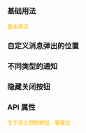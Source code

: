 <script setup>
  import BasicDemo from '../demo/basic_demo.vue'
  import TypeDemo from '../demo/type_demo.vue'
  import HideCloseDemo from '../demo/hide_close_demo.vue'
  import PositionDemo from '../demo/position_demo.vue'
  import preview from '../../../src/components/preview.vue'

</script>

### 基础用法
<p style="color: #ffcf3f; font-size: 12px; font-weight: 900;">基本用法</p>
<BasicDemo />
<preview comp="notification" demo="basic_demo"/>

### 自定义消息弹出的位置
<PositionDemo />
<preview comp="notification" demo="position_demo"/>

### 不同类型的通知
<TypeDemo />
<preview comp="notification" demo="type_demo"/>

### 隐藏关闭按钮
<HideCloseDemo />
<preview comp="notification" demo="hide_close_demo"/>

### API 属性
<p style="color: #ffcf3f; font-size: 12px; font-weight: 900;">关于怎么控制按钮，看看这</p>
<script setup>
    import ApiTable from '../../../src/components/api_table.vue'
    const data = {
        columns: [
            {
                title: '名称'
            },
            {
                title: '类型'
            },
            {
                title: '默认值'
            },
            {
                title: '说明'
            }
        ],
        item: [
            {
                name: 'title',
                type: 'string',
                default: '""',
                explain: '标题'
            },
            {
                name: 'message',
                type: 'string',
                default: '""',
                explain: '通知栏正文内容'
            },
            {
              name: 'icon',
              type: 'string',
              default: '-',
              explain: '自定义图标'
            },
            {
                name: 'type',
                type: 'success | info | warning | error | ""',
                default: '""',
                explain: '通知的类型'
            },
            {
                name: 'duration',
                type: 'number',
                default: '5000',
                explain: '显示时间，单位为毫秒。设为 0 则不自动关闭'
            },
            {
                name: 'position',
                type: 'top-left | top-right | bottom-left | bottom-right',
                default: 'top-right',
                explain: '自定义弹出位置'
            },
            {
                name: 'offset',
                type: 'number',
                default: '30',
                explain: '间隔距离'
            },
            {
                name: 'hideClose',
                type: 'boolean',
                default: 'false',
                explain: '是否隐藏关闭按钮'
            },
        ]
  }
</script>
<ApiTable :data="data" />